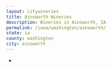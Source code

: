 ```yaml
---
layout: citywineries
title: Ainsworth Wineries
description: Wineries in Ainsworth, IA
permalink: /iowa/washington/ainsworth/
state: ia
county: washington
city: ainsworth
---
```

-
